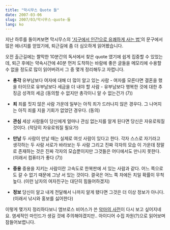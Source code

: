 ```yaml
---
title: "막시무스 Quote 들"
date: 2007-03-06
slug: 2007/03/막시무스-quote-들
lang: ko
---
```


지난 하루를 돌이켜보면 막시무스의 ['지구에서 인간으로 유쾌하게 사는 법'](http://www.yes24.com/Goods/FTGoodsView.aspx?goodsNo=2129508&CategoryNumber=001001017002001)의 문구에서 많은 에너지를 얻었기에, 퇴근길에 좀 더 심오하게 읽어봤습니다.

오전 출근길에는 짤막한 10분간의 독서에서 찾은 quote 였기에 쉽게 집중할 수 있었는데, 퇴근 후에는 약속시간에 40분 먼저 도착하는 바람에 좋은 글들을 메모리에 수용할 수 없을 정도로 많이 읽어버려서 그 중 몇개 정리해두고 자렵니다.

- **총각**
유부남보다 여자에 대해 더 많이 알고 있는 사람 - 여자를 모른다면 결혼을 했을 터이므로
유부남보다 세금을 더 내야 할 사람 - 유부남보다 행복한 것에 대한 추징금 성격의 세금
(동의할 수 없지만 총각이니 알 수 없는건가 (7))

- **죄** 
죄를 짓지 않은 사람 가운데 일부는 아직 죄가 드러나지 않은 경우다. 그 나머지는 아직 죄를 지을 기회가 없었던 경우다. 
(동의)

- **관심** 
세상 사람들이 당신에게 얼마나 관심 없는지를 알게 된다면 당신은 자유로워질 것이다.
(적당히 자유로워질 필요가)

- **만남** 
두 사람이 만날 때는 실제로 여섯 사람이 있다고 한다. 
각자 스스로 자기라고 생각하는 두 사람
서로가 바라보는 두 사람
그리고 진짜 각자의 모습
이 가운데 정말로 존재하는 것은 진짜 각자의 모습뿐이지만
그것들은 어디에서도 만나지 못한다.
(이래서 컴퓨터가 좋다 (7))

- **중용**
중용을 지키는 사람이란 고속도로 한복판에 서 있는 사람과 같다.
어느 쪽으로도 갈 수 없기 때문에 그냥 서 있는 것이다.
결국은 어느 쪽 차에든 치일 확률이 무척 높다.
(이런 남자의 여자친구는 대단히 힘들어하겠지)

- **정보**
당신이 알고 내게 전달해서 나까지 알게 됐다면 그것은 더 이상 정보가 아니다.
(이래서 낚시와 홍보를 싫어한다)

이렇게 몇가지 정리하다보니 앰브로스 비어스가 쓴 [악마의 사전](http://www.yes24.com/Goods/FTGoodsView.aspx?goodsNo=1488763&CategoryNumber=001)이 다시 보고 싶어지네요. 
염세적인 마인드가 생길 것에 주의해야겠지만.. 아이디어 수집 차원(?)으로 읽어보며 잠들어보렵니다.
